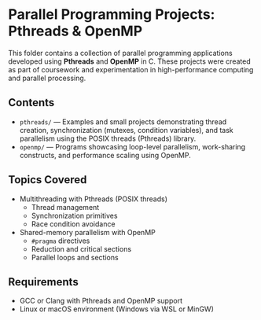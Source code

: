 # Parallel Programming Projects: Pthreads & OpenMP

This folder contains a collection of parallel programming applications developed using **Pthreads** and **OpenMP** in C. These projects were created as part of coursework and experimentation in high-performance computing and parallel processing.

## Contents

- `pthreads/` — Examples and small projects demonstrating thread creation, synchronization (mutexes, condition variables), and task parallelism using the POSIX threads (Pthreads) library.
- `openmp/` — Programs showcasing loop-level parallelism, work-sharing constructs, and performance scaling using OpenMP.

## Topics Covered

- Multithreading with Pthreads (POSIX threads)
  - Thread management
  - Synchronization primitives
  - Race condition avoidance
- Shared-memory parallelism with OpenMP
  - `#pragma` directives
  - Reduction and critical sections
  - Parallel loops and sections

## Requirements

- GCC or Clang with Pthreads and OpenMP support  
- Linux or macOS environment (Windows via WSL or MinGW)
